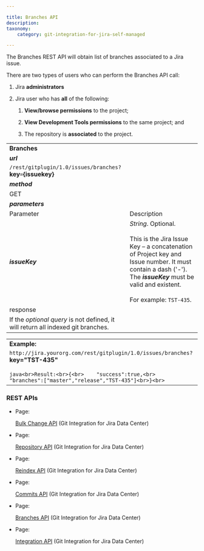 ```yaml
---

title: Branches API
description:
taxonomy:
    category: git-integration-for-jira-self-managed

---
```

The Branches REST API will obtain list of branches associated to a Jira issue.

There are two types of users who can perform the Branches API call:

1.  Jira **administrators**

2.  Jira user who has **all** of the following:

    1.  **View/browse permissions** to the project;

    2.  **View Development Tools permissions** to the same project; and

    3.  The repository is **associated** to the project.


|     |     |
| --- | --- |
| **Branches** |     |
| _**url**_ |     |
| `/rest/gitplugin/1.0/issues/branches?`**key**`=`**{issuekey}** |     |
| _**method**_ |     |
| GET |     |
| _**parameters**_ |     |
| Parameter | Description |
| _**issueKey**_ | _String_. Optional.<br><br>This is the Jira Issue Key – a concatenation of Project key and Issue number. It must contain a dash ('-'). The _**issueKey**_ must be valid and existent.<br><br>For example: `TST-435`. |
| response |     |
| If the _optional query_ is not defined, it will return all indexed git branches. |     |

|     |
| --- |
| **Example:** |
| `http://jira.yourorg.com/rest/gitplugin/1.0/issues/branches?`**key="TST-435"**<br><br>```java<br>Result:<br>{<br>    "success":true,<br>    "branches":["master","release","TST-435"]<br>}<br>``` |

### REST APIs

*   Page:

    [Bulk Change API](/wiki/spaces/GIJDC/pages/380764495/Bulk+Change+API) (Git Integration for Jira Data Center)

*   Page:

    [Repository API](/git-integration-for-jira-self-managed/Repository-API) (Git Integration for Jira Data Center)

*   Page:

    [Reindex API](/git-integration-for-jira-self-managed/Reindex-API) (Git Integration for Jira Data Center)

*   Page:

    [Commits API](/git-integration-for-jira-self-managed/Commits-API) (Git Integration for Jira Data Center)

*   Page:

    [Branches API](/git-integration-for-jira-self-managed/Branches-API) (Git Integration for Jira Data Center)

*   Page:

    [Integration API](/git-integration-for-jira-self-managed/Integration-API) (Git Integration for Jira Data Center)